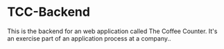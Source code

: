 # TCC-Backend
This is the backend for an web application called The Coffee Counter. It's an exercise part of an application process at a company..
